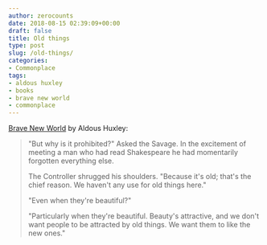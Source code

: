 ```yaml
---
author: zerocounts
date: 2018-08-15 02:39:09+00:00
draft: false
title: Old things
type: post
slug: /old-things/
categories:
- Commonplace
tags:
- aldous huxley
- books
- brave new world
- commonplace
---
```


[Brave New World](https://www.harpercollins.com/9780062696120/brave-new-world/) by Aldous Huxley:

> "But why is it prohibited?" Asked the Savage. In the excitement of meeting a man who had read Shakespeare he had momentarily forgotten everything else.
>
> The Controller shrugged his shoulders. "Because it's old; that's the chief reason. We haven't any use for old things here."
>
> "Even when they're beautiful?"
>
> "Particularly when they're beautiful. Beauty's attractive, and we don't want people to be attracted by old things. We want them to like the new ones."
